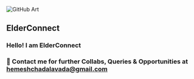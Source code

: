 ![GitHub Art](https://hemesh1234.github.io/images/bg.jpg)
## ElderConnect
### Hello! I am **ElderConnect**
### 💬 Contact me for further Collabs, Queries & Opportunities at [hemeshchadalavada@gmail.com](mailto:hemeshchadalavada@gmail.com)
